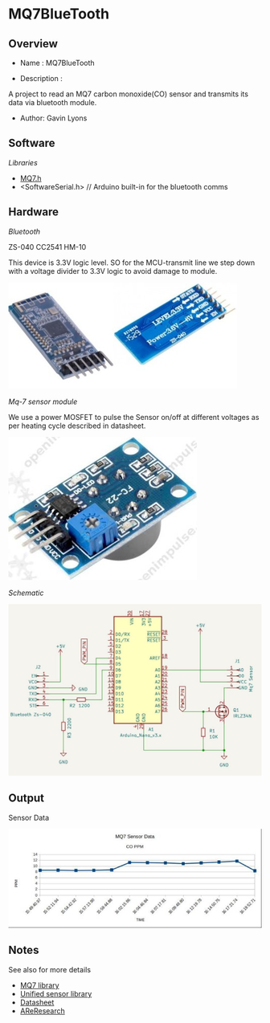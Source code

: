 # MQ7BlueTooth

Overview
--------------------
* Name : MQ7BlueTooth

* Description : 

A project to read an MQ7 carbon monoxide(CO) sensor and transmits its data via bluetooth module.

* Author: Gavin Lyons

Software
------------------------------

*Libraries*

* [MQ7.h](https://github.com/fjebaker/MQ7)
* <SoftwareSerial.h> // Arduino built-in for the bluetooth comms

Hardware
-----------------------

*Bluetooth*

 ZS-040 CC2541 HM-10 
 
 This device is 3.3V logic level. SO for the MCU-transmit line we step down with a voltage divider to 3.3V logic to avoid damage to module. 
 
![Bt](https://github.com/gavinlyonsrepo/pic_16F18446_projects/blob/master/images/bluetooth.jpg)

*Mq-7 sensor module*

We use a power MOSFET to pulse the Sensor on/off at different voltages as per heating cycle described in datasheet.  

 ![Mq](https://github.com/gavinlyonsrepo/MQ7Bluetooth/blob/main/doc/images/mq7.jpg)

*Schematic*

 ![Sch](https://github.com/gavinlyonsrepo/MQ7Bluetooth/blob/main/doc/images/schimage.jpg)


Output
----------------------

Sensor Data

 ![data](https://github.com/gavinlyonsrepo/MQ7Bluetooth/blob/main/doc/images/graph.jpg)

Notes
--------------------

See also for more details 
* [MQ7 library](https://github.com/fjebaker/MQ7) 
* [Unified sensor library](https://github.com/miguel5612/MQSensorsLib)
* [Datasheet](https://www.sparkfun.com/datasheets/Sensors/Biometric/MQ-7.pdf)
* [AReResearch](http://www.areresearch.net/2017/03/detect-co-with-mq-7-sensor-module.html)

